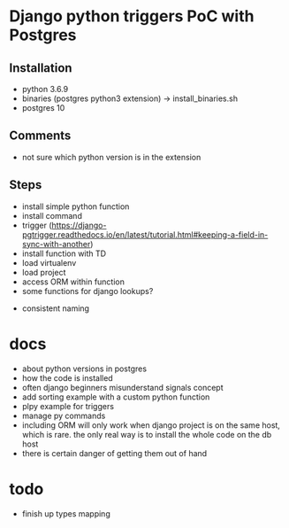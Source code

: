 # Django python triggers PoC with Postgres

## Installation

- python 3.6.9
- binaries (postgres python3 extension) -> install_binaries.sh
- postgres 10

## Comments

- not sure which python version is in the extension

## Steps
+ install simple python function
+ install command
+ trigger (https://django-pgtrigger.readthedocs.io/en/latest/tutorial.html#keeping-a-field-in-sync-with-another)
+ install function with TD
+ load virtualenv
+ load project
+ access ORM within function
+ some functions for django lookups?  
- consistent naming

# docs 

- about python versions in postgres
- how the code is installed
- often django beginners misunderstand signals concept
- add sorting example with a custom python function
- plpy example for triggers
- manage py commands
- including ORM will only work when django project is on the same host, which is rare. the only real way is to install the whole code on the db host
- there is certain danger of getting them out of hand

# todo
- finish up types mapping
